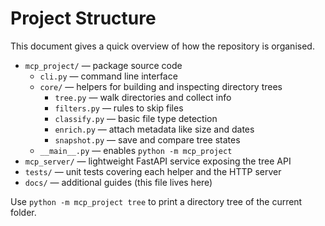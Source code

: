 # Project Structure

This document gives a quick overview of how the repository is organised.

- `mcp_project/` — package source code
  - `cli.py` — command line interface
  - `core/` — helpers for building and inspecting directory trees
    - `tree.py` — walk directories and collect info
    - `filters.py` — rules to skip files
    - `classify.py` — basic file type detection
    - `enrich.py` — attach metadata like size and dates
    - `snapshot.py` — save and compare tree states
  - `__main__.py` — enables `python -m mcp_project`
- `mcp_server/` — lightweight FastAPI service exposing the tree API
- `tests/` — unit tests covering each helper and the HTTP server
- `docs/` — additional guides (this file lives here)

Use `python -m mcp_project tree` to print a directory tree of the current folder.
